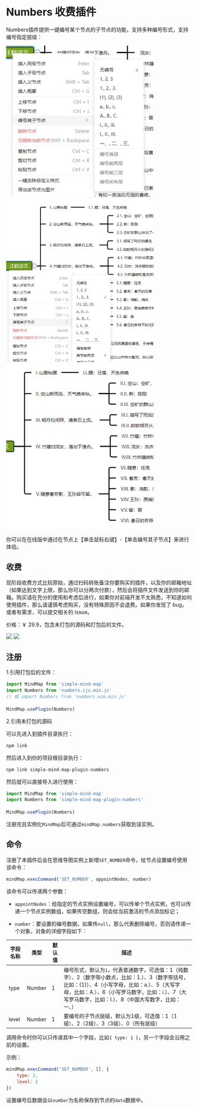 # Numbers 收费插件

Numbers插件提供一键编号某个节点的子节点的功能，支持多种编号形式，支持编号指定层级：

<img src="../../../../assets/img/docs/编号1.jpg" style="width: 400px" />

<img src="../../../../assets/img/docs/编号2.jpg" style="width: 400px" />

<img src="../../../../assets/img/docs/编号3.jpg" style="width: 400px" />

你可以在在线版中通过在节点上【单击鼠标右键】-【单击编号其子节点】来进行体验。

## 收费

现阶段收费方式比较原始，通过扫码转账备注你要购买的插件，以及你的邮箱地址（如果达到文字上限，那么你可以分两次付款），然后会将插件文件发送到你的邮箱。购买请在充分的使用和考虑后进行，如果你对前端开发不太熟悉，不知道如何使用插件，那么请谨慎考虑购买，没有特殊原因不会退费。如果你发现了 bug，或者有需求，可以提交相关的 issue。

价格：￥ 29.9，包含未打包的源码和打包后的文件。

<img src="../../../../assets/img/alipay.jpg" style="width: 300px" />

<img src="../../../../assets/img/wechat.jpg" style="width: 300px" />

## 注册

1.引用打包后的文件：

```js
import MindMap from 'simple-mind-map'
import Numbers from 'numbers.cjs.min.js'
// 或 import Numbers from 'numbers.esm.min.js'

MindMap.usePlugin(Numbers)
```

2.引用未打包的源码

可以先进入到插件目录执行：

```bash
npm link
```

然后进入到你的项目根目录执行：

```bash
npm link simple-mind-map-plugin-numbers
```

然后就可以直接导入进行使用：

```js
import MindMap from 'simple-mind-map'
import Numbers from 'simple-mind-map-plugin-numbers'

MindMap.usePlugin(Numbers)
```

注册完且实例化`MindMap`后可通过`mindMap.numbers`获取到该实例。

## 命令

注册了本插件后会在思维导图实例上新增`SET_NUMBER`命令，给节点设置编号使用该命令：

```js
mindMap.execCommand('SET_NUMBER', appointNodes, number)
```

该命令可以传递两个参数：

- `appointNodes`：给指定的节点实例设置编号，可以传单个节点实例，也可以传递一个节点实例数组，如果传空数组，则会给当前激活的节点添加标记；

- `number`：要设置的编号数据，如果传`null`，那么代表删除编号，否则请传递一个对象，对象的详细字段如下：

| 字段名称 | 类型  | 默认值 | 描述 |
| ------- | ----- | ----- | ---- |
| type    | Number | 1    | 编号形式，默认为`1`，代表普通数字，可选值：1（纯数字）、2（数字带小数点，比如：1.）、3（数字带括号，比如：(1)）、4（小写字母，比如：a.）、5（大写字母，比如：A.）、6（小写罗马数字，比如：i.）、7（大写罗马数字，比如：I.）、8（中国大写数字，比如：一、）     |
| level   | Number | 1    | 要编号的子节点层级，默认为1级，可选值：1（1级）、2（2级）、3（3级）、0（所有层级）     |

调用命令时你可以只传递其中一个字段，比如`{ type: 1 }`，另一个字段会沿用之前的设置。

示例：

```js
mindMap.execCommand('SET_NUMBER', [], {
    type: 2,
    level: 3
})
```

设置编号后数据会以`number`为名称保存到节点的`data`数据中。
